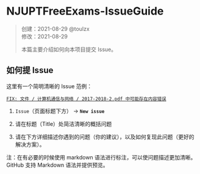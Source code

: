 # NJUPTFreeExams-IssueGuide

> 创建：2021-08-29 @toulzx  
> 修改：2021-08-29  
>
> 本篇主要介绍如何向本项目提交 Issue。

## 如何提 Issue

这里有一个简明清晰的 Issue 范例：

[`FIX: 文件 / 计算机通信与网络 / 2017-2018-2.pdf 中可能存在内容错误`](https://github.com/NJUPTFreeExams/NJUPT-CS-Free-Exams/issues/20)

1. `Issue`（页面标题下方） -> **`New issue`**

2. 请在标题（Title）处简洁清晰的概括问题

3. 请在下方详细描述你遇到的问题（你的建议），以及如何复现此问题（更好的解决方案）。

注：在有必要的时候使用 markdown 语法进行标注，可以使问题描述更加清晰。GitHub 支持 Markdown 语法并提供预览。